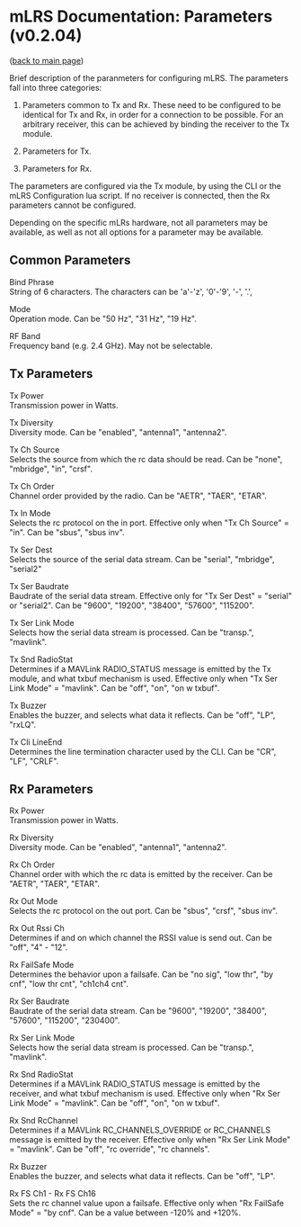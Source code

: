 # mLRS Documentation: Parameters (v0.2.04) #

([back to main page](../README.md))


Brief description of the paranmeters for configuring mLRS. The parameters fall into three categories: 

1. Parameters common to Tx and Rx. These need to be configured to be identical for Tx and Rx, in order for a connection to be possible. For an arbitrary receiver, this can be achieved by binding the receiver to the Tx module.

2. Parameters for Tx.

3. Parameters for Rx.

The parameters are configured via the Tx module, by using the CLI or the mLRS Configuration lua script. If no receiver is connected, then the Rx parameters cannot be configured.

Depending on the specific mLRs hardware, not all parameters may be available, as well as not all options for a parameter may be available.

## Common Parameters ##

Bind Phrase<br>
String of 6 characters. The characters can be 'a'-'z', '0'-'9', '-', '.', 

Mode<br>
Operation mode. Can be "50 Hz", "31 Hz", "19 Hz".

RF Band<br>
Frequency band (e.g. 2.4 GHz). May not be selectable.

## Tx Parameters ##

Tx Power<br>
Transmission power in Watts.

Tx Diversity<br>
Diversity mode. Can be "enabled", "antenna1", "antenna2". 

Tx Ch Source<br>
Selects the source from which the rc data should be read. Can be "none", "mbridge", "in", "crsf".

Tx Ch Order<br>
Channel order provided by the radio. Can be "AETR", "TAER", "ETAR".

Tx In Mode<br>
Selects the rc protocol on the in port. Effective only when "Tx Ch Source" = "in". Can be "sbus", "sbus inv".

Tx Ser Dest<br>
Selects the source of the serial data stream. Can be "serial", "mbridge", "serial2"

Tx Ser Baudrate<br>
Baudrate of the serial data stream. Effective only for "Tx Ser Dest" = "serial" or "serial2". Can be "9600", "19200", "38400", "57600", "115200".

Tx Ser Link Mode<br>
Selects how the serial data stream is processed. Can be "transp.", "mavlink".

Tx Snd RadioStat<br>
Determines if a MAVLink RADIO_STATUS message is emitted by the Tx module, and what txbuf mechanism is used. Effective only when "Tx Ser Link Mode" = "mavlink". Can be "off", "on", "on w txbuf".

Tx Buzzer<br>
Enables the buzzer, and selects what data it reflects. Can be "off", "LP", "rxLQ".

Tx Cli LineEnd<br>
Determines the line termination character used by the CLI. Can be "CR", "LF", "CRLF".

## Rx Parameters ##

Rx Power<br>
Transmission power in Watts.

Rx Diversity<br>
Diversity mode. Can be "enabled", "antenna1", "antenna2". 

Rx Ch Order<br>
Channel order with which the rc data is emitted by the receiver. Can be "AETR", "TAER", "ETAR".

Rx Out Mode<br>
Selects the rc protocol on the out port. Can be "sbus", "crsf", "sbus inv".

Rx Out Rssi Ch<br>
Determines if and on which channel the RSSI value is send out. Can be "off", "4" - "12".

Rx FailSafe Mode<br>
Determines the behavior upon a failsafe. Can be "no sig", "low thr", "by cnf", "low thr cnt", "ch1ch4 cnt".

Rx Ser Baudrate<br>
Baudrate of the serial data stream. Can be "9600", "19200", "38400", "57600", "115200", "230400".

Rx Ser Link Mode<br>
Selects how the serial data stream is processed. Can be "transp.", "mavlink".

Rx Snd RadioStat<br>
Determines if a MAVLink RADIO_STATUS message is emitted by the receiver, and what txbuf mechanism is used. Effective only when "Rx Ser Link Mode" = "mavlink". Can be "off", "on", "on w txbuf".

Rx Snd RcChannel<br>
Determines if a MAVLink RC_CHANNELS_OVERRIDE or RC_CHANNELS message is emitted by the receiver. Effective only when "Rx Ser Link Mode" = "mavlink". Can be "off", "rc override", "rc channels".

Rx Buzzer<br>
Enables the buzzer, and selects what data it reflects. Can be "off", "LP".

Rx FS Ch1 - Rx FS Ch16<br>
Sets the rc channel value upon a failsafe. Effective only when "Rx FailSafe Mode" = "by cnf". Can be a value between -120% and +120%.


